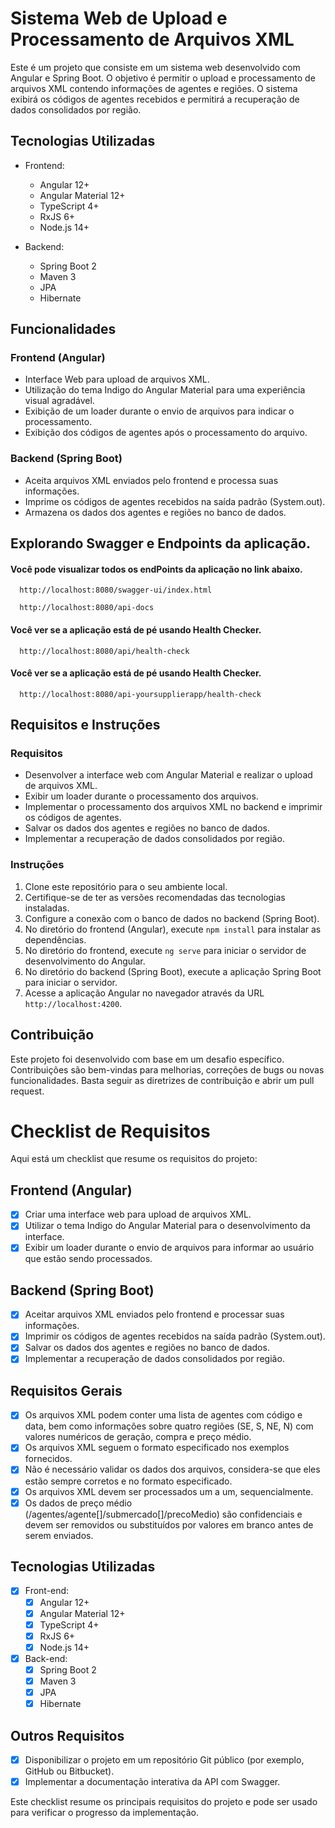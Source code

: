 # Sistema Web de Upload e Processamento de Arquivos XML

Este é um projeto que consiste em um sistema web desenvolvido com Angular e Spring Boot. O objetivo é permitir o upload e processamento de arquivos XML contendo informações de agentes e regiões. O sistema exibirá os códigos de agentes recebidos e permitirá a recuperação de dados consolidados por região.

## Tecnologias Utilizadas

- Frontend:
    - Angular 12+
    - Angular Material 12+
    - TypeScript 4+
    - RxJS 6+
    - Node.js 14+

- Backend:
    - Spring Boot 2
    - Maven 3
    - JPA
    - Hibernate

## Funcionalidades

### Frontend (Angular)

- Interface Web para upload de arquivos XML.
- Utilização do tema Indigo do Angular Material para uma experiência visual agradável.
- Exibição de um loader durante o envio de arquivos para indicar o processamento.
- Exibição dos códigos de agentes após o processamento do arquivo.

### Backend (Spring Boot)

- Aceita arquivos XML enviados pelo frontend e processa suas informações.
- Imprime os códigos de agentes recebidos na saída padrão (System.out).
- Armazena os dados dos agentes e regiões no banco de dados.

## Explorando Swagger e Endpoints da aplicação.

#### Você pode visualizar todos os endPoints da aplicação no link abaixo.

```http
  http://localhost:8080/swagger-ui/index.html
```

```http
  http://localhost:8080/api-docs
```

#### Você ver se a aplicação está de pé usando Health Checker.

```http
  http://localhost:8080/api/health-check
```

#### Você ver se a aplicação está de pé usando Health Checker.

```http
  http://localhost:8080/api-yoursupplierapp/health-check
```

## Requisitos e Instruções

### Requisitos

- Desenvolver a interface web com Angular Material e realizar o upload de arquivos XML.
- Exibir um loader durante o processamento dos arquivos.
- Implementar o processamento dos arquivos XML no backend e imprimir os códigos de agentes.
- Salvar os dados dos agentes e regiões no banco de dados.
- Implementar a recuperação de dados consolidados por região.

### Instruções

1. Clone este repositório para o seu ambiente local.
2. Certifique-se de ter as versões recomendadas das tecnologias instaladas.
3. Configure a conexão com o banco de dados no backend (Spring Boot).
4. No diretório do frontend (Angular), execute `npm install` para instalar as dependências.
5. No diretório do frontend, execute `ng serve` para iniciar o servidor de desenvolvimento do Angular.
6. No diretório do backend (Spring Boot), execute a aplicação Spring Boot para iniciar o servidor.
7. Acesse a aplicação Angular no navegador através da URL `http://localhost:4200`.

## Contribuição

Este projeto foi desenvolvido com base em um desafio específico. Contribuições são bem-vindas para melhorias, correções de bugs ou novas funcionalidades. Basta seguir as diretrizes de contribuição e abrir um pull request.


# Checklist de Requisitos

Aqui está um checklist que resume os requisitos do projeto:

## Frontend (Angular)

- [x] Criar uma interface web para upload de arquivos XML.
- [x] Utilizar o tema Indigo do Angular Material para o desenvolvimento da interface.
- [x] Exibir um loader durante o envio de arquivos para informar ao usuário que estão sendo processados.

## Backend (Spring Boot)

- [x] Aceitar arquivos XML enviados pelo frontend e processar suas informações.
- [x] Imprimir os códigos de agentes recebidos na saída padrão (System.out).
- [x] Salvar os dados dos agentes e regiões no banco de dados.
- [x] Implementar a recuperação de dados consolidados por região.

## Requisitos Gerais

- [x] Os arquivos XML podem conter uma lista de agentes com código e data, bem como informações sobre quatro regiões (SE, S, NE, N) com valores numéricos de geração, compra e preço médio.
- [x] Os arquivos XML seguem o formato especificado nos exemplos fornecidos.
- [x] Não é necessário validar os dados dos arquivos, considera-se que eles estão sempre corretos e no formato especificado.
- [x] Os arquivos XML devem ser processados um a um, sequencialmente.
- [x] Os dados de preço médio (/agentes/agente[]/submercado[]/precoMedio) são confidenciais e devem ser removidos ou substituídos por valores em branco antes de serem enviados.

## Tecnologias Utilizadas

- [x] Front-end:
  - [x] Angular 12+
  - [x] Angular Material 12+
  - [x] TypeScript 4+
  - [x] RxJS 6+
  - [x] Node.js 14+

- [x] Back-end:
  - [x] Spring Boot 2
  - [x] Maven 3
  - [x] JPA
  - [x] Hibernate

## Outros Requisitos

- [x] Disponibilizar o projeto em um repositório Git público (por exemplo, GitHub ou Bitbucket).
- [x] Implementar a documentação interativa da API com Swagger.

Este checklist resume os principais requisitos do projeto e pode ser usado para verificar o progresso da implementação.

